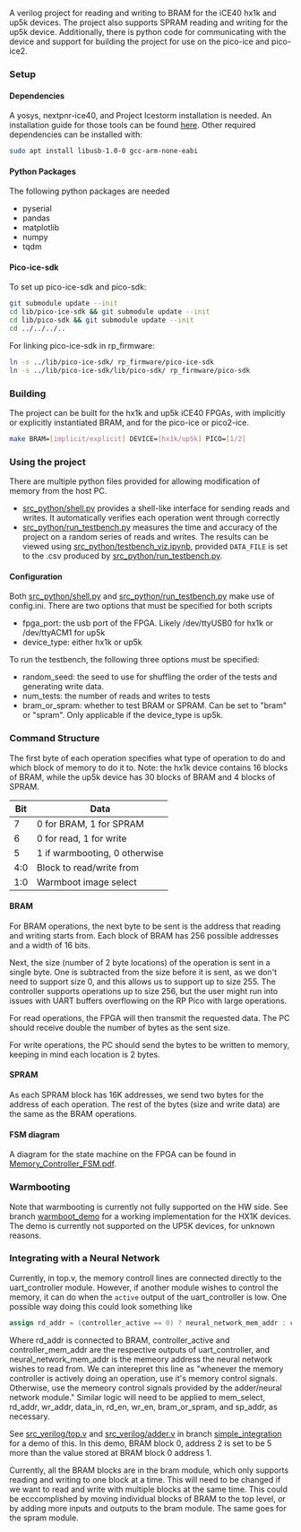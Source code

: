A verilog project for reading and writing to BRAM for the iCE40 hx1k and up5k devices. The project also supports SPRAM reading and writing for the up5k device. Additionally, there is python code for communicating with the device and support for building the project for use on the pico-ice and pico-ice2.

### Setup
#### Dependencies
A yosys, nextpnr-ice40, and Project Icestorm installation is needed. An installation guide for those tools can be found [here](https://prjicestorm.readthedocs.io/en/latest/overview.html#where-are-the-tools-how-to-install). Other required dependencies can be installed with:
```bash
sudo apt install libusb-1.0-0 gcc-arm-none-eabi
```

#### Python Packages
The following python packages are needed
- pyserial
- pandas
- matplotlib
- numpy
- tqdm

#### Pico-ice-sdk
To set up pico-ice-sdk and pico-sdk:
```bash
git submodule update --init 
cd lib/pico-ice-sdk && git submodule update --init
cd lib/pico-sdk && git submodule update --init
cd ../../../..
```

For linking pico-ice-sdk in rp_firmware:
```bash
ln -s ../lib/pico-ice-sdk/ rp_firmware/pico-ice-sdk
ln -s ../lib/pico-ice-sdk/lib/pico-sdk/ rp_firmware/pico-sdk
```

### Building
The project can be built for the hx1k and up5k iCE40 FPGAs, with implicitly or explicitly instantiated BRAM, and for the pico-ice or pico2-ice.

```bash
make BRAM=[implicit/explicit] DEVICE=[hx1k/up5k] PICO=[1/2]
```

### Using the project
There are multiple python files provided for allowing modification of memory from the host PC. 
- [src_python/shell.py](src_python/shell.py) provides a shell-like interface for sending reads and writes. It automatically verifies each operation went through correctly
- [src_python/run_testbench.py](src_python/run_testbench.py) measures the time and accuracy of the project on a random series of reads and writes. The results can be viewed using [src_python/testbench_viz.ipynb](src_python/testbench_viz.ipynb), provided `DATA_FILE` is set to the .csv produced by [src_python/run_testbench.py](src_python/run_testbench.py).

#### Configuration
Both [src_python/shell.py](src_python/shell.py) and [src_python/run_testbench.py](src_python/run_testbench.py) make use of config.ini. There are two options that must be specified for both scripts
- fpga_port: the usb port of the FPGA. Likely /dev/ttyUSB0 for hx1k or /dev/ttyACM1 for up5k
- device_type: either hx1k or up5k

To run the testbench, the following three options must be specified:
- random_seed: the seed to use for shuffling the order of the tests and generating write data.
- num_tests: the number of reads and writes to tests
- bram_or_spram: whether to test BRAM or SPRAM. Can be set to "bram" or "spram". Only applicable if the device_type is up5k.

### Command Structure
The first byte of each operation specifies what type of operation to do and which block of memory to do it to. Note: the hx1k device contains 16 blocks of BRAM, while the up5k device has 30 blocks of BRAM and 4 blocks of SPRAM.

| Bit | Data                          |
|-----|-------------------------------|
| 7   | 0 for BRAM, 1 for SPRAM       |
| 6   | 0 for read, 1 for write       |
| 5   | 1 if warmbooting, 0 otherwise |
| 4:0 | Block to read/write from      |
| 1:0 | Warmboot image select         |

#### BRAM
For BRAM operations, the next byte to be sent is the address that reading and writing starts from. Each block of BRAM has 256 possible addresses and a width of 16 bits. 

Next, the size (number of 2 byte locations) of the operation is sent in a single byte. One is subtracted from the size before it is sent, as we don't need to support size 0, and this allows us to support up to size 255. The controller supports operations up to size 256, but the user might run into issues with UART buffers overflowing on the RP Pico with large operations. 

For read operations, the FPGA will then transmit the requested data. The PC should receive double the number of bytes as the sent size.

For write operations, the PC should send the bytes to be written to memory, keeping in mind each location is 2 bytes.

#### SPRAM
As each SPRAM block has 16K addresses, we send two bytes for the address of each operation. The rest of the bytes (size and write data) are the same as the BRAM operations.

#### FSM diagram
A diagram for the state machine on the FPGA can be found in [Memory_Controller_FSM.pdf](Memory_Controller_FSM.pdf).

### Warmbooting
Note that warmbooting is currently not fully supported on the HW side. See branch [warmboot_demo](https://github.com/evolvablehardware/ice40_memory_controller/tree/warmboot_demo) for a working implementation for the HX1K devices. The demo is currently not supported on the UP5K devices, for unknown reasons.

### Integrating with a Neural Network
Currently, in top.v, the memory controll lines are connected directly to the uart_controller module. However, if another module wishes to control the memory, it can do when the `active` output of the uart_controller is low. One possible way doing this could look something like
```verilog
assign rd_addr = (controller_active == 0) ? neural_network_mem_addr : controller_mem_addr; 
```
Where rd_addr is connected to BRAM, controller_active and controller_mem_addr are the respective outputs of uart_controller, and neural_network_mem_addr is the memeory address the neural network wishes to read from. We can interepret this line as "whenever the memory controller is actively doing an operation, use it's memory control signals. Otherwise, use the memeory control signals provided by the adder/neural network module." Similar logic will need to be applied to mem_select, rd_addr, wr_addr, data_in, rd_en, wr_en, bram_or_spram, and sp_addr, as necessary.

See [src_verilog/top.v](https://github.com/evolvablehardware/ice40_memory_controller/blob/simple_integration/src_verilog/top.v) and [src_verilog/adder.v](https://github.com/evolvablehardware/ice40_memory_controller/blob/simple_integration/src_verilog/adder.v) in branch [simple_integration](https://github.com/evolvablehardware/ice40_memory_controller/tree/simple_integration) for a demo of this. In this demo, BRAM block 0, address 2 is set to be 5 more than the value stored at BRAM block 0 address 1. 

Currently, all the BRAM blocks are in the bram module, which only supports reading and writing to one block at a time. This will need to be changed if we want to read and write with multiple blocks at the same time. This could be ecccomplished by moving individual blocks of BRAM to the top level, or by adding more inputs and outputs to the bram module. The same goes for the spram module. 